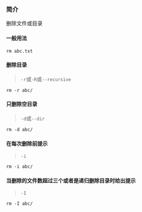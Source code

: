 ### 简介

删除文件或目录

#### 一般用法

```shell
rm abc.txt
```

#### 删除目录

> `-r`或`-R`或`--recursive`

```shell
rm -r abc/
```

#### 只删除空目录

> `-d`或`--dir`

```shell
rm -d abc/
```

#### 在每次删除前提示

> `-i`

```shell
rm -i abc/
```

#### 当删除的文件数超过三个或者是递归删除目录时给出提示

> `-I`

```shell
rm -I abc/
```